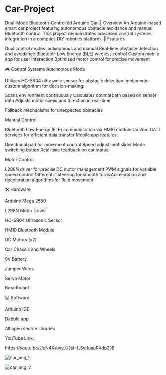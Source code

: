 # Car-Project
Dual-Mode Bluetooth-Controlled Arduino Car
🚗 Overview
An Arduino-based smart car project featuring autonomous obstacle avoidance and manual Bluetooth control. This project demonstrates advanced control systems integration in a compact, DIY robotics platform.
🌟 Features

Dual control modes: autonomous and manual
Real-time obstacle detection and avoidance
Bluetooth Low Energy (BLE) wireless control
Custom mobile app for user interaction
Optimized motor control for precise movement

🎮 Control Systems
Autonomous Mode

Utilizes HC-SR04 ultrasonic sensor for obstacle detection
Implements custom algorithm for decision-making:

Scans environment continuously
Calculates optimal path based on sensor data
Adjusts motor speed and direction in real-time


Fallback mechanisms for unexpected obstacles

Manual Control

Bluetooth Low Energy (BLE) communication via HM10 module
Custom GATT services for efficient data transfer
Mobile app features:

Directional pad for movement control
Speed adjustment slider
Mode switching button
Real-time feedback on car status



Motor Control

L298N driver for precise DC motor management
PWM signals for variable speed control
Differential steering for smooth turns
Acceleration and deceleration algorithms for fluid movement

🛠 Hardware

Arduino Mega 2560

L298N Motor Driver

HC-SR04 Ultrasonic Sensor

HM10 Bluetooth Module

DC Motors (x2)

Car Chassis and Wheels

9V Battery

Jumper Wires

Servo Motor

Breadboard

💻 Software

Arduino IDE

Dabble app 

All open source libraries 

YouTube Link:

https://youtu.be/UcN4Xsuvy_U?si=I_SyrluauRXdp308

![car_img_1](https://github.com/user-attachments/assets/143caa3a-6c31-4b76-824e-3241db2f5d9e)

![car_img_2](https://github.com/user-attachments/assets/31f5589d-d865-4a30-bd5e-f7fc40fafd59)

